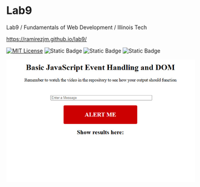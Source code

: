 # Lab9
Lab9 / Fundamentals of Web Development / Illinois Tech

https://ramirezjm.github.io/lab9/

[![MIT License](https://img.shields.io/badge/License-MIT-green.svg)](https://choosealicense.com/licenses/mit/)
![Static Badge](https://img.shields.io/badge/HTML5-%23f06529)
![Static Badge](https://img.shields.io/badge/CSS3-%232965f1)
![Static Badge](https://img.shields.io/badge/Javascript-%23f0db4f)

<img src="./screen.jpg" width=500>
